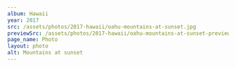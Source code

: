 ```yaml
---
album: Hawaii
year: 2017
src: /assets/photos/2017-hawaii/oahu-mountains-at-sunset.jpg
previewSrc: /assets/photos/2017-hawaii/oahu-mountains-at-sunset-preview.jpg
page_name: Photo
layout: photo
alt: Mountains at sunset
---
```

